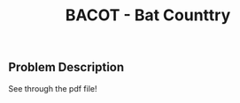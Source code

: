 <h1 align="center"> BACOT - Bat Counttry</h1>
<br>

## Problem Description
See through the pdf file!

